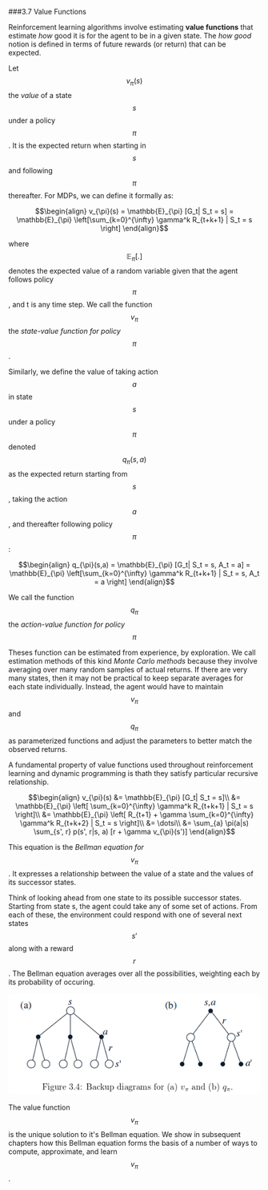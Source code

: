 ###3.7 Value Functions

Reinforcement learning algorithms involve estimating **value functions** that estimate *how*
good it is for the agent to be in a given state.
The *how good* notion is defined in terms of future rewards (or return) that can be expected.

Let $$v_{\pi}(s)$$ the *value* of a state $$s$$ under a policy $$\pi$$.
It is the expected return when starting in $$s$$ and following $$\pi$$ thereafter.
For MDPs, we can define it formally as:

$$\begin{align}
v_{\pi}(s) = \mathbb{E}_{\pi} [G_t| S_t = s] = \mathbb{E}_{\pi} \left[\sum_{k=0}^{\infty} \gamma^k R_{t+k+1} | S_t = s \right]
\end{align}$$

where $$\mathbb{E}_{\pi}[.]$$ denotes the expected value of a random variable
given that the agent follows policy $$\pi$$, and t is any time step.
We call the function $$v_{\pi}$$ the *state-value function for policy* $$\pi$$.

Similarly, we define the value of taking action $$a$$ in state $$s$$ under a policy $$\pi$$
denoted $$q_{\pi}(s, a)$$ as the expected return starting from $$s$$, taking the action
$$a$$, and thereafter following policy $$\pi$$:

$$\begin{align}
q_{\pi}(s,a) = \mathbb{E}_{\pi} [G_t| S_t = s, A_t = a] = \mathbb{E}_{\pi} \left[\sum_{k=0}^{\infty} \gamma^k R_{t+k+1} | S_t = s, A_t = a \right]
\end{align}$$

We call the function $$q_{\pi}$$ the *action-value function for policy* $$\pi$$

Theses function can be estimated from experience, by exploration.
We call estimation methods of this kind *Monte Carlo methods* because they involve
averaging over many random samples of actual returns.
If there are very many states, then it may not be practical to keep separate averages for each state individually.
Instead, the agent would have to maintain $$v_{\pi}$$ and $$q_{\pi}$$ as parameterized
functions and adjust the parameters to better match the observed returns.

A fundamental property of value functions used throughout reinforcement learning and
dynamic programming is thath they satisfy particular recursive relationship.

$$\begin{align}
v_{\pi}(s) &= \mathbb{E}_{\pi} [G_t| S_t = s]\\
           &= \mathbb{E}_{\pi} \left[ \sum_{k=0}^{\infty} \gamma^k R_{t+k+1} | S_t = s \right]\\
           &= \mathbb{E}_{\pi} \left[ R_{t+1} + \gamma \sum_{k=0}^{\infty} \gamma^k R_{t+k+2} | S_t = s \right]\\
           &= \dotsi\\
           &= \sum_{a} \pi(a|s) \sum_{s', r} p(s', r|s, a) [r + \gamma v_{\pi}(s')]
\end{align}$$

This equation is the *Bellman equation for* $$v_{\pi}$$.
It expresses a relationship between the value of a state and the values of its successor
states.

Think of looking ahead from one state to its possible successor states.
Starting from state s, the agent could take any of some set of actions.
From each of these, the environment could respond with one of several next states $$s'$$
along with a reward $$r$$.
The Bellman equation averages over all the possibilities, weighting each by its probability
of occuring.

![figure 3.4](images/figure3_4.png)

The value function $$v_{\pi}$$ is the unique solution to it's Bellman equation.
We show in subsequent chapters how this Bellman equation forms the basis of a number of ways
to compute, approximate, and learn $$v_{\pi}$$.
